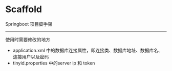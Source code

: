 # Scaffold
Springboot 项目脚手架



---

使用时需要修改的地方

* application.xml 中的数据库连接属性，即连接类、数据库地址、数据库名、连接用户以及密码
* tinyid.properties 中的server ip 和 token